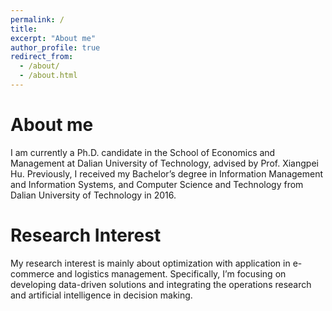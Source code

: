 ```yaml
---
permalink: /
title: 
excerpt: "About me"
author_profile: true
redirect_from: 
  - /about/
  - /about.html
---
```


About me
======
I am currently a Ph.D. candidate in the School of Economics and Management at Dalian University of Technology, advised by Prof. Xiangpei Hu. Previously, I received my Bachelor’s degree in Information Management and Information Systems, and Computer Science and Technology from Dalian University of Technology in 2016.

Research Interest
======
My research interest is mainly about optimization with application in e-commerce and logistics management. Specifically, I’m focusing on developing data-driven solutions and integrating the operations research and artificial intelligence in decision making.
